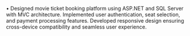 •	Designed movie ticket booking platform using ASP.NET and SQL Server with MVC architecture. Implemented user authentication, seat selection, and payment processing features. Developed responsive design ensuring cross-device compatibility and seamless user experience.
